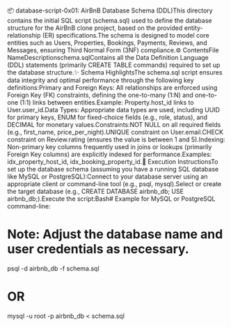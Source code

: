 📦 database-script-0x01: AirBnB Database Schema (DDL)This directory contains the initial SQL script (schema.sql) used to define the database structure for the AirBnB clone project, based on the provided entity-relationship (ER) specifications.The schema is designed to model core entities such as Users, Properties, Bookings, Payments, Reviews, and Messages, ensuring Third Normal Form (3NF) compliance.⚙️ ContentsFile NameDescriptionschema.sqlContains all the Data Definition Language (DDL) statements (primarily CREATE TABLE commands) required to set up the database structure.✨ Schema HighlightsThe schema.sql script ensures data integrity and optimal performance through the following key definitions:Primary and Foreign Keys: All relationships are enforced using Foreign Key (FK) constraints, defining the one-to-many (1:N) and one-to-one (1:1) links between entities.Example: Property.host_id links to User.user_id.Data Types: Appropriate data types are used, including UUID for primary keys, ENUM for fixed-choice fields (e.g., role, status), and DECIMAL for monetary values.Constraints:NOT NULL on all required fields (e.g., first_name, price_per_night).UNIQUE constraint on User.email.CHECK constraint on Review.rating (ensures the value is between 1 and 5).Indexing: Non-primary key columns frequently used in joins or lookups (primarily Foreign Key columns) are explicitly indexed for performance.Examples: idx_property_host_id, idx_booking_property_id.💾 Execution InstructionsTo set up the database schema (assuming you have a running SQL database like MySQL or PostgreSQL):Connect to your database server using an appropriate client or command-line tool (e.g., psql, mysql).Select or create the target database (e.g., CREATE DATABASE airbnb_db; USE airbnb_db;).Execute the script:Bash# Example for MySQL or PostgreSQL command-line:
# Note: Adjust the database name and user credentials as necessary.
psql -d airbnb_db -f schema.sql
# OR
mysql -u root -p airbnb_db < schema.sql
